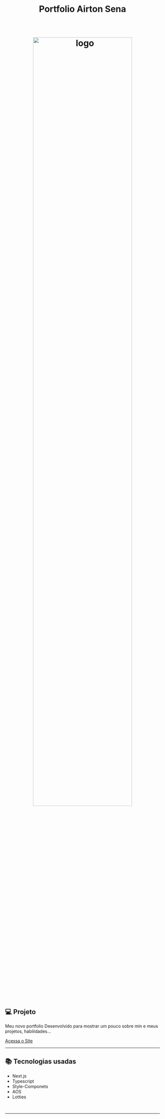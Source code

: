 <h1 align="center">
  <strong>Portfolio Airton Sena</strong>
</h1> 
<Br/>
<h1 align="center">
    <img alt="logo" title="Ignews" src="https://i.ibb.co/9Nz15Gh/2022-06-12-18-02.png" width="80%" />
</h1>

## 💻 Projeto

<p> 
 Meu novo portfolio Desenvolvido para mostrar um pouco sobre min e meus
                  projetos, habilidades...
  
  
  [Acessa o Site](https://airtonjs.codes/)
    
</p>


<hr>

## 📚 Tecnologias usadas
- Next.js
- Typescript
- Style-Componets
- AOS
- Lotties



<br>
<hr>
